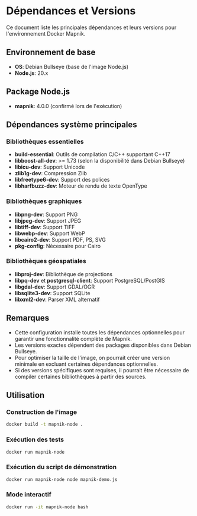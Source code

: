 # Dépendances et Versions

Ce document liste les principales dépendances et leurs versions pour l'environnement Docker Mapnik.

## Environnement de base

- **OS**: Debian Bullseye (base de l'image Node.js)
- **Node.js**: 20.x

## Package Node.js

- **mapnik**: 4.0.0 (confirmé lors de l'exécution)

## Dépendances système principales

### Bibliothèques essentielles

- **build-essential**: Outils de compilation C/C++ supportant C++17
- **libboost-all-dev**: >= 1.73 (selon la disponibilité dans Debian Bullseye)
- **libicu-dev**: Support Unicode
- **zlib1g-dev**: Compression Zlib
- **libfreetype6-dev**: Support des polices
- **libharfbuzz-dev**: Moteur de rendu de texte OpenType

### Bibliothèques graphiques

- **libpng-dev**: Support PNG
- **libjpeg-dev**: Support JPEG
- **libtiff-dev**: Support TIFF
- **libwebp-dev**: Support WebP
- **libcairo2-dev**: Support PDF, PS, SVG
- **pkg-config**: Nécessaire pour Cairo

### Bibliothèques géospatiales

- **libproj-dev**: Bibliothèque de projections
- **libpq-dev** et **postgresql-client**: Support PostgreSQL/PostGIS
- **libgdal-dev**: Support GDAL/OGR
- **libsqlite3-dev**: Support SQLite
- **libxml2-dev**: Parser XML alternatif

## Remarques

- Cette configuration installe toutes les dépendances optionnelles pour garantir une fonctionnalité complète de Mapnik.
- Les versions exactes dépendent des packages disponibles dans Debian Bullseye.
- Pour optimiser la taille de l'image, on pourrait créer une version minimale en excluant certaines dépendances optionnelles.
- Si des versions spécifiques sont requises, il pourrait être nécessaire de compiler certaines bibliothèques à partir des sources.

## Utilisation

### Construction de l'image

```bash
docker build -t mapnik-node .
```

### Exécution des tests

```bash
docker run mapnik-node
```

### Exécution du script de démonstration

```bash
docker run mapnik-node node mapnik-demo.js
```

### Mode interactif

```bash
docker run -it mapnik-node bash
```
